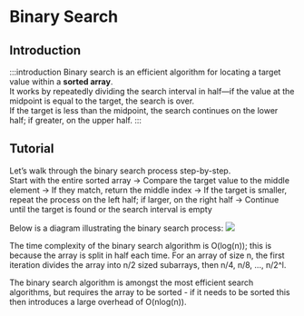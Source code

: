 # Binary Search

## Introduction

:::introduction
Binary search is an efficient algorithm for locating a target value within a **sorted array**.  
It works by repeatedly dividing the search interval in half—if the value at the midpoint is equal to the target, the search is over.  
If the target is less than the midpoint, the search continues on the lower half; if greater, on the upper half.
:::

## Tutorial

Let’s walk through the binary search process step-by-step.  
Start with the entire sorted array -> Compare the target value to the middle element -> If they match, return the middle index -> If the target is smaller, repeat the process on the left half; if larger, on the right half -> Continue until the target is found or the search interval is empty

Below is a diagram illustrating the binary search process:
![](./assets/binary_search.svg)

The time complexity of the binary search algorithm is O(log(n)); this is because the array is split in half each time. For an array of size n, the first iteration divides the array into n/2 sized subarrays, then n/4, n/8, ..., n/2^l.

The binary search algorithm is amongst the most efficient search algorithms, but requires the array to be sorted - if it needs to be sorted this then introduces a large overhead of O(nlog(n)).
